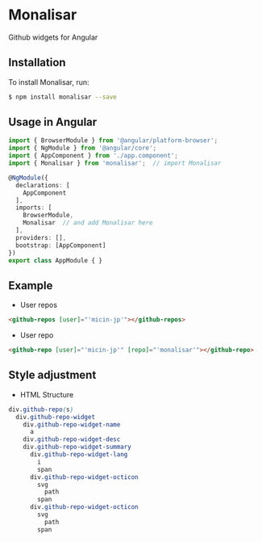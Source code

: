 # Monalisar

Github widgets for Angular

## Installation

To install Monalisar, run:

```bash
$ npm install monalisar --save
```

## Usage in Angular

```typescript
import { BrowserModule } from '@angular/platform-browser';
import { NgModule } from '@angular/core';
import { AppComponent } from './app.component';
import { Monalisar } from 'monalisar';  // import Monalisar

@NgModule({
  declarations: [
    AppComponent
  ],
  imports: [
    BrowserModule,
    Monalisar  // and add Monalisar here
  ],
  providers: [],
  bootstrap: [AppComponent]
})
export class AppModule { }
```

## Example

- User repos
```html
<github-repos [user]="'micin-jp'"></github-repos>
```

- User repo
```html
<github-repo [user]="'micin-jp'" [repo]="'monalisar'"></github-repo>
```


## Style adjustment

- HTML Structure
```scss
div.github-repo(s)
  div.github-repo-widget
    div.github-repo-widget-name
      a
    div.github-repo-widget-desc
    div.github-repo-widget-summary
      div.github-repo-widget-lang
        i
        span
      div.github-repo-widget-octicon
        svg
          path
        span
      div.github-repo-widget-octicon
        svg
          path
        span
```
